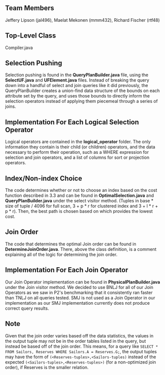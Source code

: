 ## Team Members
Jeffery Lipson (jal496), Maelat Mekonen (mmm432), Richard Fischer (rtf48)

## Top-Level Class
Compiler.java

## Selection Pushing
Selection pushing is found in the **QueryPlanBuilder.java** file, using the **SelectUF.java** and **UFElement.java** files. Instead of breaking the query down into a handful of select and join queries like it did previously, the QueryPlanBuilder creates a union-find data structure of the bounds on each attribute set by the query, and uses those bounds to directly inform the selection operators instead of applying them piecemeal through a series of joins.

## Implementation For Each Logical Selection Operator
Logical operators are contained in the **logical_operator** folder. The only information they contain is their child (or children) operators, and the data necessary to perform their operation, such as a WHERE expression for selection and join operators, and a list of columns for sort or projection operators.

## Index/Non-index Choice
The code determines whether or not to choose an index based on the cost function described in 3.3 and can be found in **OptimalSelection.java** and **QueryPlanBuilder.java** under the select visitor method. (Tuples in base * size of tuple / 4096 for full scan, 3 + p * r for clustered index and 3 + l * r + p * r). Then, the best path is chosen based on which provides the lowest cost.

## Join Order
The code that determines the optimal Join order can be found in **DetermineJoinOrder.java**. There, above the class definition, is a comment explaining all of the logic for determining the join order.

## Implementation For Each Join Operator
Our Join Operator implementation can be found in **PhysicalPlanBuilder.java** under the Join visitor method. We decided to use BNLJ for all of our Join Operators as we saw in P2's benchmarking that it consistently ran faster than TNLJ on all queries tested. SMJ is not used as a Join Operator in our implementation as our SMJ implementation currently does not produce correct query results.

## Note
Given that the join order varies based off the data statistics, the values in the output tuple may not be in the order tables listed in the query, but instead be based off of the join order. This means, for a query like `SELECT * FROM Sailors, Reserves WHERE Sailors.A = Reserves.G;`, the output tuples may have the form of `(<Reserves-tuples>,<Sailors-tuples)` instead of the expected `(<Sailors-tuples>,<Reserves-tuples>)` (for a non-optimized join order), if Reserves is the smaller relation.